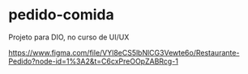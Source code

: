 # pedido-comida
Projeto para DIO, no curso de UI/UX

https://www.figma.com/file/VYl8eCS5lbNlCG3Vewte6o/Restaurante-Pedido?node-id=1%3A2&t=C6cxPreOOpZABRcg-1
